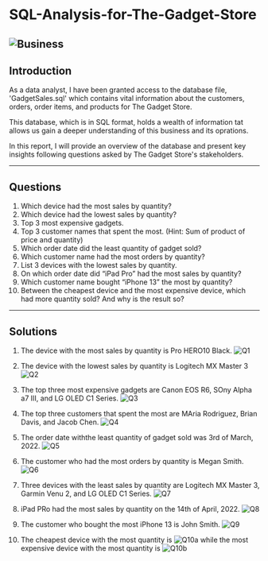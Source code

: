 # SQL-Analysis-for-The-Gadget-Store
![Business](https://images.pexels.com/photos/4386325/pexels-photo-4386325.jpeg?auto=compress&cs=tinysrgb&w=400)
---

## Introduction
As a data analyst, I have been granted access to the database file, 'GadgetSales.sql' which contains vital information about the customers, orders, order items, and products for The Gadget Store. 

This database, which is in SQL format, holds a wealth of information tat allows us gain a deeper understanding of this business and its oprations. 

In this report, I will provide an overview of the database and present key insights following questions asked by The Gadget Store's stakeholders.

---
## Questions
1. Which device had the most sales by quantity?
2. Which device had the lowest sales by quantity?
3. Top 3 most expensive gadgets.
4. Top 3 customer names that spent the most. (Hint: Sum of product of price and quantity)
5. Which order date did the least quantity of gadget sold?
6. Which customer name had the most orders by quantity?
7. List 3 devices with the lowest sales by quantity.
8. On which order date did “iPad Pro” had the most sales by quantity?
9. Which customer name bought “iPhone 13” the most by quantity?
10. Between the cheapest device and the most expensive device, which had more quantity sold? And why is the result so?

---
## Solutions
1. The device with the most sales by quantity is Pro HERO10 Black.
![Q1](https://github.com/OseAndrea/SQL-Analysis-for-The-Gadget-Store/assets/130297747/17b8618e-f7bd-4631-82c5-4bb6474b0f9f)

2. The device with the lowest sales by quantity is Logitech MX Master 3
![Q2](https://github.com/OseAndrea/SQL-Analysis-for-The-Gadget-Store/assets/130297747/5471177c-c4c5-44c5-9786-cc938e5d45c2)

3. The top three most expensive gadgets are Canon EOS R6, SOny Alpha a7 III, and LG OLED C1 Series.
![Q3](https://github.com/OseAndrea/SQL-Analysis-for-The-Gadget-Store/assets/130297747/23d3ef76-9117-4edc-9c55-450f1f108c6c)

4. The top three customers that spent the most are MAria Rodriguez, Brian Davis, and Jacob Chen.
![Q4](https://github.com/OseAndrea/SQL-Analysis-for-The-Gadget-Store/assets/130297747/0c3c178f-8848-4610-9fd7-148b65972a3f)

5. The order date withthe least quantity of gadget sold was 3rd of March, 2022.
![Q5](https://github.com/OseAndrea/SQL-Analysis-for-The-Gadget-Store/assets/130297747/26e1f1f0-93b9-4f16-bf8d-1696e2468ecd)

6. The customer who had the most orders by quantity is Megan Smith.
![Q6](https://github.com/OseAndrea/SQL-Analysis-for-The-Gadget-Store/assets/130297747/c70a11fc-656c-4927-a6c5-80468332d99d)

7. Three devices with the least sales by quantity are Logitech MX Master 3, Garmin Venu 2, and LG OLED C1 Series.
![Q7](https://github.com/OseAndrea/SQL-Analysis-for-The-Gadget-Store/assets/130297747/a057d265-31f4-466c-951f-b6c5a6856924)

8. iPad PRo had the most sales by quantity on the 14th of April, 2022.
![Q8](https://github.com/OseAndrea/SQL-Analysis-for-The-Gadget-Store/assets/130297747/bef78881-b7cd-483c-9a21-3e8bea4c4e6f)

9. The customer who bought the most iPhone 13 is John Smith.
![Q9](https://github.com/OseAndrea/SQL-Analysis-for-The-Gadget-Store/assets/130297747/4acb441b-a305-4121-8c7b-36bf84fecf9a)

10. The cheapest device with the most quantity is 
![Q10a](https://github.com/OseAndrea/SQL-Analysis-for-The-Gadget-Store/assets/130297747/1620cfb2-206a-43b4-826d-4d965a5cd641)
while the most expensive device with the most quantity is
![Q10b](https://github.com/OseAndrea/SQL-Analysis-for-The-Gadget-Store/assets/130297747/46621209-3da5-4d04-8036-68b7e15b437c)




